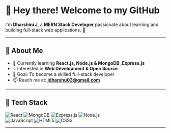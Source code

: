 # 👋 Hey there! Welcome to my GitHub  

I'm **Dharshini J**, a  **MERN Stack Developer** passionate about learning and building full-stack web applications. 🚀  

---

## 🌱 About Me  
- 🌱 Currently learning **React.js, Node.js & MongoDB ,Express.js**  
- 💡 Interested in **Web Development & Open Source**  
- 🎯 Goal: To become a skilled full-stack developer  
- 📫 Reach me at: **jdharshu03@gmail.com**  

---

## 🔧 Tech Stack  
![React](https://img.shields.io/badge/-React-61DAFB?style=for-the-badge&logo=react&logoColor=black)
![MongoDB](https://img.shields.io/badge/-MongoDB-4DB33D?style=for-the-badge&logo=mongodb&logoColor=white)
![Express.js](https://img.shields.io/badge/-Express.js-000000?style=for-the-badge&logo=express&logoColor=white)
![Node.js](https://img.shields.io/badge/-Node.js-43853D?style=for-the-badge&logo=node.js&logoColor=white)  
![JavaScript](https://img.shields.io/badge/-JavaScript-F7DF1E?style=for-the-badge&logo=javascript&logoColor=black)
![HTML5](https://img.shields.io/badge/-HTML5-E34F26?style=for-the-badge&logo=html5&logoColor=white)
![CSS3](https://img.shields.io/badge/-CSS3-1572B6?style=for-the-badge&logo=css3&logoColor=white)

---






